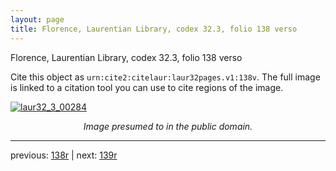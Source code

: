 ```yaml
---
layout: page
title: Florence, Laurentian Library, codex 32.3, folio 138 verso
---
```


Florence, Laurentian Library, codex 32.3, folio 138 verso

Cite this object as `urn:cite2:citelaur:laur32pages.v1:138v`.  The full image is linked to a citation tool you can use to cite regions of the image.

[![laur32_3_00284](http://www.homermultitext.org/iipsrv?IIIF=/project/homer/pyramidal/deepzoom/citelaur/laur32imgs/v1/laur32_3_00284.tif/full/800,/0/default.jpg)](http://www.homermultitext.org/ict2/?urn=urn:cite2:citelaur:laur32imgs.v1:laur32_3_00284) 

<p style="text-align: center; font-style: italic;">Image presumed to in the public domain.</p>

---

previous: [138r](../138r/) | next: [139r](../139r/)